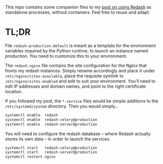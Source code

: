 This repo contains some companion files to my [post on using Redash](https://lem.click/post/notes-on-running-standalone-redash/) as standalone processes, without containers. Feel free to reuse and adapt.

# TL;DR

File `redash-production.default` is meant as a template for the environment variables required by the Python runtime, to launch an instance named _production_. You need to customize this to your environment.

The `redash.nginx` file contains the site configuration for the _Nginx_ that fronts my redash instances. Simply rename accordingly and place it under `/etc/nginx/sites-available`, place the requisite symlink to `/etc/nginx/sites-enabled` and edit to suit your environment. You'll need to edit IP addresses and domain names, and point to the right certificate location.

If you followed my post, the `*.service` files would be simple additions to the `/etc/systemd/system` directory. Then you would simply…

```bash
systemctl enable  redash
systemctl enable  redash-celery@production
systemctl enable  redash-server@production
```

You will need to configure the redash database – where Redash actually stores its own data – in order to launch the services.

```bash
systemctl start   redash-celery@production
systemctl start   redash-server@production
systemctl restart nginx
```

